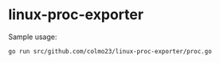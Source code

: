 # linux-proc-exporter
Sample usage:
```
go run src/github.com/colmo23/linux-proc-exporter/proc.go
```
